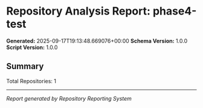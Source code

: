 # Repository Analysis Report: phase4-test

**Generated:** 2025-09-17T19:13:48.669076+00:00
**Schema Version:** 1.0.0
**Script Version:** 1.0.0

## Summary

Total Repositories: 1

<!-- TODO: Add all configured sections -->

---
*Report generated by Repository Reporting System*
